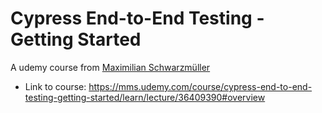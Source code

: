 # Cypress End-to-End Testing - Getting Started

A udemy course from
[Maximilian Schwarzmüller](https://mms.udemy.com/user/academind/)

- Link to course: https://mms.udemy.com/course/cypress-end-to-end-testing-getting-started/learn/lecture/36409390#overview
